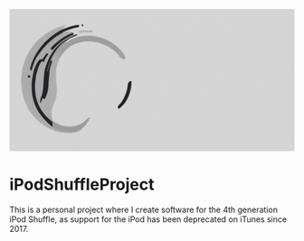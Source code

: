 
![Project Banner](assets\iPodShuffleBanner.gif)


# iPodShuffleProject
This is a personal project where I create software for the 4th generation iPod Shuffle, as support for the iPod has been deprecated on iTunes since 2017.
